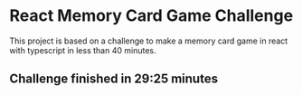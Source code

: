 # React Memory Card Game Challenge

This project is based on a challenge to make a memory card game in react with typescript in less than 40 minutes.

## Challenge finished in 29:25 minutes


